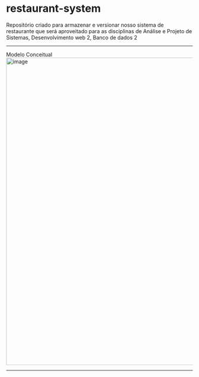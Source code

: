 # restaurant-system
Repositório criado para armazenar e versionar nosso sistema de restaurante que será aproveitado para as disciplinas de Análise e Projeto de Sistemas, Desenvolvimento web 2, Banco de dados 2
<hr>
Modelo Conceitual
<img width="1287" height="831" alt="image" src="https://github.com/user-attachments/assets/cb24cc4e-4a18-407d-a763-b56e797a8dc5" />

<hr>

